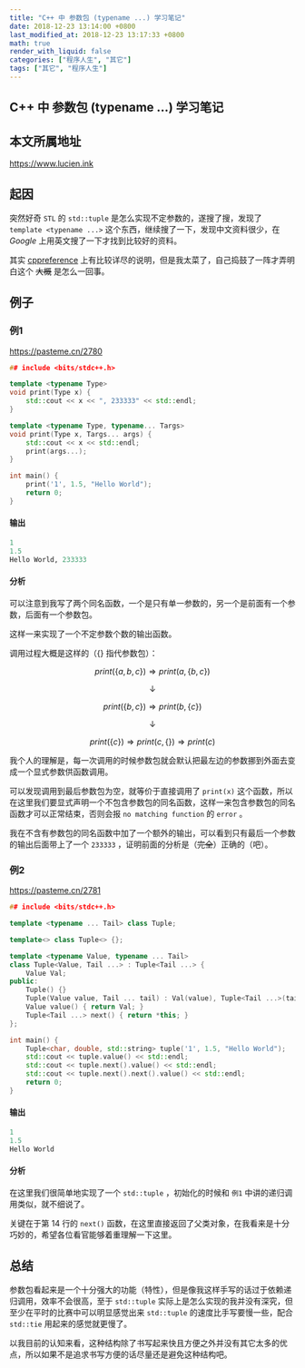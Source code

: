 ```yaml
---
title: "C++ 中 参数包 (typename ...) 学习笔记"
date: 2018-12-23 13:14:00 +0800
last_modified_at: 2018-12-23 13:17:33 +0800
math: true
render_with_liquid: false
categories: ["程序人生", "其它"]
tags: ["其它", "程序人生"]
---
```


## C++ 中 参数包 (typename ...) 学习笔记

## 本文所属地址

https://www.lucien.ink

## 起因

突然好奇 `STL` 的 `std::tuple` 是怎么实现不定参数的，遂搜了搜，发现了 `template <typename ...>` 这个东西，继续搜了一下，发现中文资料很少，在 $Google$ 上用英文搜了一下才找到比较好的资料。

其实 [cppreference](https://en.cppreference.com/w/cpp/language/parameter_pack) 上有比较详尽的说明，但是我太菜了，自己捣鼓了一阵才弄明白这个 ~~大概~~ 是怎么一回事。

## 例子

### 例1

https://pasteme.cn/2780

```cpp
## include <bits/stdc++.h>

template <typename Type>
void print(Type x) {
    std::cout << x << ", 233333" << std::endl;
}

template <typename Type, typename... Targs>
void print(Type x, Targs... args) {
    std::cout << x << std::endl;
    print(args...);
}

int main() {
    print('1', 1.5, "Hello World");
    return 0;
}

```

#### 输出

```python
1
1.5
Hello World, 233333
```

#### 分析

可以注意到我写了两个同名函数，一个是只有单一参数的，另一个是前面有一个参数，后面有一个参数包。

这样一来实现了一个不定参数个数的输出函数。

调用过程大概是这样的（$\{\}$ 指代参数包）：

$$print(\{a, b, c\}) \Rightarrow print(a, \{b, c\})$$

$$\downarrow$$

$$print(\{b, c\}) \Rightarrow print(b, \{c\})$$

$$\downarrow$$

$$print(\{c\}) \Rightarrow print(c, \{\}) \Rightarrow print(c)$$ 

我个人的理解是，每一次调用的时候参数包就会默认把最左边的参数挪到外面去变成一个显式参数供函数调用。

可以发现调用到最后参数包为空，就等价于直接调用了 `print(x)` 这个函数，所以在这里我们要显式声明一个不包含参数包的同名函数，这样一来包含参数包的同名函数才可以正常结束，否则会报 `no matching function` 的 `error` 。

我在不含有参数包的同名函数中加了一个额外的输出，可以看到只有最后一个参数的输出后面带上了一个 `233333` ，证明前面的分析是（~~完全~~）正确的（吧）。

### 例2

https://pasteme.cn/2781

```cpp
## include <bits/stdc++.h>

template <typename ... Tail> class Tuple;

template<> class Tuple<> {};

template <typename Value, typename ... Tail>
class Tuple<Value, Tail ...> : Tuple<Tail ...> {
    Value Val;
public:
    Tuple() {}
    Tuple(Value value, Tail ... tail) : Val(value), Tuple<Tail ...>(tail ...) {}
    Value value() { return Val; }
    Tuple<Tail ...> next() { return *this; }
};

int main() {
    Tuple<char, double, std::string> tuple('1', 1.5, "Hello World");
    std::cout << tuple.value() << std::endl;
    std::cout << tuple.next().value() << std::endl;
    std::cout << tuple.next().next().value() << std::endl;
    return 0;
}
```

#### 输出

```python
1
1.5
Hello World
```

#### 分析

在这里我们很简单地实现了一个 `std::tuple` ，初始化的时候和 `例1` 中讲的递归调用类似，就不细说了。

关键在于第 $14$ 行的 `next()` 函数，在这里直接返回了父类对象，在我看来是十分巧妙的，希望各位看官能够着重理解一下这里。

## 总结

参数包看起来是一个十分强大的功能（特性），但是像我这样手写的话过于依赖递归调用，效率不会很高，至于 `std::tuple` 实际上是怎么实现的我并没有深究，但至少在平时的比赛中可以明显感觉出来 `std::tuple` 的速度比手写要慢一些，配合 `std::tie` 用起来的感觉就更慢了。

以我目前的认知来看，这种结构除了书写起来快且方便之外并没有其它太多的优点，所以如果不是追求书写方便的话尽量还是避免这种结构吧。
